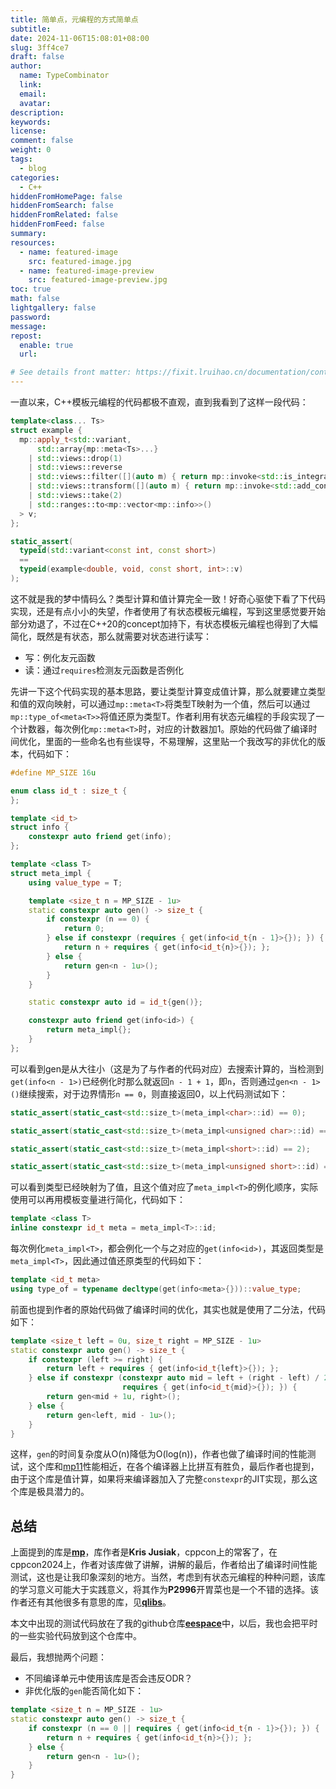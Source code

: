 ```yaml
---
title: 简单点，元编程的方式简单点
subtitle:
date: 2024-11-06T15:08:01+08:00
slug: 3ff4ce7
draft: false
author:
  name: TypeCombinator
  link:
  email:
  avatar:
description:
keywords:
license:
comment: false
weight: 0
tags:
  - blog
categories:
  - C++
hiddenFromHomePage: false
hiddenFromSearch: false
hiddenFromRelated: false
hiddenFromFeed: false
summary:
resources:
  - name: featured-image
    src: featured-image.jpg
  - name: featured-image-preview
    src: featured-image-preview.jpg
toc: true
math: false
lightgallery: false
password:
message:
repost:
  enable: true
  url:

# See details front matter: https://fixit.lruihao.cn/documentation/content-management/introduction/#front-matter
---
```

一直以来，C++模板元编程的代码都极不直观，直到我看到了这样一段代码：

```c++
template<class... Ts>
struct example {
  mp::apply_t<std::variant,
      std::array{mp::meta<Ts>...}
    | std::views::drop(1)
    | std::views::reverse
    | std::views::filter([](auto m) { return mp::invoke<std::is_integral>(m); })
    | std::views::transform([](auto m) { return mp::invoke<std::add_const>(m); })
    | std::views::take(2)
    | std::ranges::to<mp::vector<mp::info>>()
  > v;
};

static_assert(
  typeid(std::variant<const int, const short>)
  ==
  typeid(example<double, void, const short, int>::v)
);
```
<!--more-->
这不就是我的梦中情码么？类型计算和值计算完全一致！好奇心驱使下看了下代码实现，还是有点小小的失望，作者使用了有状态模板元编程，写到这里感觉要开始部分劝退了，不过在C++20的concept加持下，有状态模板元编程也得到了大幅简化，既然是有状态，那么就需要对状态进行读写：

- 写：例化友元函数
- 读：通过`requires`检测友元函数是否例化

先讲一下这个代码实现的基本思路，要让类型计算变成值计算，那么就要建立类型和值的双向映射，可以通过`mp::meta<T>`将类型T映射为一个值，然后可以通过`mp::type_of<meta<T>>`将值还原为类型T。作者利用有状态元编程的手段实现了一个计数器，每次例化`mp::meta<T>`时，对应的计数器加1。原始的代码做了编译时间优化，里面的一些命名也有些误导，不易理解，这里贴一个我改写的非优化的版本，代码如下：

```c++
#define MP_SIZE 16u

enum class id_t : size_t {
};

template <id_t>
struct info {
    constexpr auto friend get(info);
};

template <class T>
struct meta_impl {
    using value_type = T;

    template <size_t n = MP_SIZE - 1u>
    static constexpr auto gen() -> size_t {
        if constexpr (n == 0) {
            return 0;
        } else if constexpr (requires { get(info<id_t{n - 1}>{}); }) {
            return n + requires { get(info<id_t{n}>{}); };
        } else {
            return gen<n - 1u>();
        }
    }

    static constexpr auto id = id_t{gen()};

    constexpr auto friend get(info<id>) {
        return meta_impl{};
    }
};
```

可以看到gen是从大往小（这是为了与作者的代码对应）去搜索计算的，当检测到`get(info<n - 1>)`已经例化时那么就返回`n - 1 + 1`，即`n`，否则通过`gen<n - 1>()`继续搜索，对于边界情形`n == 0`，则直接返回0，以上代码测试如下：

```c++
static_assert(static_cast<std::size_t>(meta_impl<char>::id) == 0);

static_assert(static_cast<std::size_t>(meta_impl<unsigned char>::id) == 1);

static_assert(static_cast<std::size_t>(meta_impl<short>::id) == 2);

static_assert(static_cast<std::size_t>(meta_impl<unsigned short>::id) == 3);
```

可以看到类型已经映射为了值，且这个值对应了`meta_impl<T>`的例化顺序，实际使用可以再用模板变量进行简化，代码如下：

```c++
template <class T>
inline constexpr id_t meta = meta_impl<T>::id;
```

每次例化`meta_impl<T>`，都会例化一个与之对应的`get(info<id>)`，其返回类型是`meta_impl<T>`，因此通过值还原类型的代码如下：

```c++
template <id_t meta>
using type_of = typename decltype(get(info<meta>{}))::value_type;
```

前面也提到作者的原始代码做了编译时间的优化，其实也就是使用了二分法，代码如下：

```c++
template <size_t left = 0u, size_t right = MP_SIZE - 1u>
static constexpr auto gen() -> size_t {
    if constexpr (left >= right) {
        return left + requires { get(info<id_t{left}>{}); };
    } else if constexpr (constexpr auto mid = left + (right - left) / 2u;
                         requires { get(info<id_t{mid}>{}); }) {
        return gen<mid + 1u, right>();
    } else {
        return gen<left, mid - 1u>();
    }
}
```

这样，`gen`的时间复杂度从O(n)降低为O(log(n))，作者也做了编译时间的性能测试，这个库和[mp11](https://github.com/boostorg/mp11)性能相近，在各个编译器上比拼互有胜负，最后作者也提到，由于这个库是值计算，如果将来编译器加入了完整`constexpr`的JIT实现，那么这个库是极具潜力的。

## 总结

上面提到的库是[**mp**](https://github.com/qlibs/mp)，库作者是**Kris Jusiak**，cppcon上的常客了，在cppcon2024上，作者对该库做了讲解，讲解的最后，作者给出了编译时间性能测试，这也是让我印象深刻的地方。当然，考虑到有状态元编程的种种问题，该库的学习意义可能大于实践意义，将其作为**P2996**开胃菜也是一个不错的选择。该作者还有其他很多有意思的库，见[**qlibs**](https://github.com/qlibs)。

本文中出现的测试代码放在了我的github仓库[**eespace**](https://github.com/TypeCombinator/eespace/blob/main/examples/smp/main.cpp)中，以后，我也会把平时的一些实验代码放到这个仓库中。

最后，我想抛两个问题：

- 不同编译单元中使用该库是否会违反ODR？
- 非优化版的`gen`能否简化如下：

```c++
template <size_t n = MP_SIZE - 1u>
static constexpr auto gen() -> size_t {
    if constexpr (n == 0 || requires { get(info<id_t{n - 1}>{}); }) {
        return n + requires { get(info<id_t{n}>{}); };
    } else {
        return gen<n - 1u>();
    }
}
```